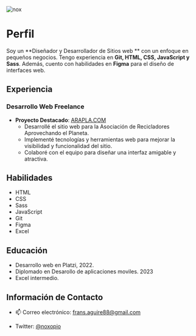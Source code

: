 ![nox](https://user-images.githubusercontent.com/106223828/222496961-80e30a9c-ec5c-4f1d-a306-3f4c41e4ddf2.svg)

# Perfil

Soy un **Diseñador y Desarrollador de Sitios web ** con un enfoque en pequeños negocios. Tengo experiencia en **Git, HTML, CSS, JavaScript y Sass**. Además, cuento con habilidades en **Figma** para el diseño de interfaces web.

## Experiencia

### Desarrollo Web Freelance

- **Proyecto Destacado**: [ARAPLA.COM](http://arapla.com/)
  - Desarrollé el sitio web para la Asociación de Recicladores Aprovechando el Planeta.
  - Implementé tecnologías y herramientas web para mejorar la visibilidad y funcionalidad del sitio.
  - Colaboré con el equipo para diseñar una interfaz amigable y atractiva.


## Habilidades

- HTML
- CSS
- Sass
- JavaScript
- Git
- Figma
- Excel

## Educación

- Desarrollo web en Platzi, 2022.
- Diplomado en Desarollo de aplicaciones moviles. 2023
- Excel intermedio.

## Información de Contacto

- 📫 Correo electrónico: [frans.aguire88@gmail.com](mailto:frans.aguire88@gmail.com)

-  Twitter: [@noxopio](https://twitter.com/noxopio)



<!--
**noxopio/noxopio** is a ✨ _special_ ✨ repository because its `README.md` (this file) appears on your GitHub profile.

Here are some ideas to get you started:

- 🔭 I’m currently working on ...
- 🌱 I’m currently learning ...
- 👯 I’m looking to collaborate on ...
- 🤔 I’m looking for help with ...
- 💬 Ask me about ...
- 📫 How to reach me: ...
- 😄 Pronouns: ...
- ⚡ Fun fact: ...
-->
